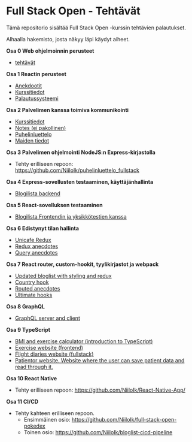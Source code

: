 # Full Stack Open - Tehtävät

Tämä repositorio sisältää Full Stack Open -kurssin tehtävien palautukset.

Alhaalla hakemisto, josta näkyy läpi käydyt aiheet.

**Osa 0 Web ohjelmoinnin perusteet**

  - [tehtävät](osa0/)
  
**Osa 1 Reactin perusteet**
  - [Anekdootit](osa1/anekdootit)
  - [Kurssitiedot](osa1/kurssitiedot)
  - [Palautussysteemi](osa1/palautussysteemi)

**Osa 2 Palvelimen kanssa toimiva kommunikointi**
  - [Kurssitiedot](osa2/kurssitiedot)
  - [Notes (ei pakollinen)](osa2/notes)
  - [Puhelinluettelo](osa2/puhelinluettelo)
  - [Maiden tiedot](osa2/maiden_tiedot)

**Osa 3 Palvelimen ohjelmointi NodeJS:n Express-kirjastolla**
  - Tehty erilliseen repoon: https://github.com/NiiloIk/puhelinluettelo_fullstack

**Osa 4 Express-sovellusten testaaminen, käyttäjänhallinta**
  - [Blogilista backend](osa4/blogilista)

**Osa 5 React-sovelluksen testaaminen**
  - [Blogilista Frontendin ja yksikkötestien kanssa](osa5)

**Osa 6 Edistynyt tilan hallinta**
  - [Unicafe Redux](osa6/unicafe-redux)
  - [Redux anecdotes](osa6/redux-anecdotes)
  - [Query anecdotes](osa6/query-anecdotes)

**Osa 7 React router, custom-hookit, tyylikirjastot ja webpack**
  - [Updated bloglist with styling and redux](osa7/bloglist-updated)
  - [Country hook](osa7/country-hook)
  - [Routed anecdotes](osa7/routed-anecdotes)
  - [Ultimate hooks](osa7/ultimate-hooks)

**Osa 8 GraphQL**
  - [GraphQL server and client](osa8/)

**Osa 9 TypeScript**
  - [BMI and exercise calculator  (introduction to TypeScript)](osa9/calculators)
  - [Exercise website (frontend)](osa9/react-TS-exercise)
  - [Flight diaries website (fullstack)](osa9/flight_diaries)
  - [Patientor website. Website where the user can save patient data and read through it.](osa9/patientor)

**Osa 10 React Native**
  - Tehty erilliseen repoon: https://github.com/NiiloIk/React-Native-App/

**Osa 11 CI/CD**
  - Tehty kahteen erilliseen repoon. 
    - Ensimmäinen osio: https://github.com/NiiloIk/full-stack-open-pokedex
    - Toinen osio: https://github.com/NiiloIk/bloglist-cicd-pipeline
